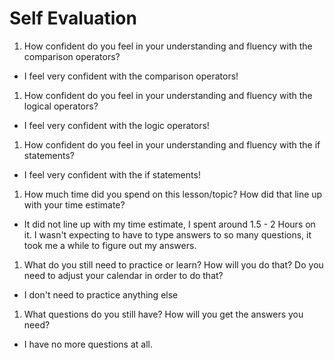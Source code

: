 # Self Evaluation

1. How confident do you feel in your understanding and fluency with the comparison operators?
* I feel very confident with the comparison operators!
1. How confident do you feel in your understanding and fluency with the logical operators?
* I feel very confident with the logic operators!
1. How confident do you feel in your understanding and fluency with the if statements?
* I feel very confident with the if statements!
1. How much time did you spend on this lesson/topic? How did that line up with your time estimate?
* It did not line up with my time estimate, I spent around 1.5 - 2 Hours on it. I wasn't expecting to have to type answers to so many questions, it took me a while to figure out my answers.
1. What do you still need to practice or learn? How will you do that? Do you need to adjust your calendar in order to do that?
* I don't need to practice anything else
1. What questions do you still have? How will you get the answers you need?
* I have no more questions at all.
